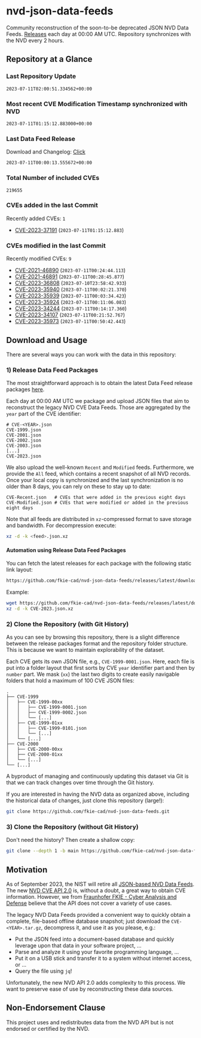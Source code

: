 # nvd-json-data-feeds

Community reconstruction of the soon-to-be deprecated JSON NVD Data Feeds. 
[Releases](https://github.com/fkie-cad/nvd-json-data-feeds/releases/latest) each day at 00:00 AM UTC.
Repository synchronizes with the NVD every 2 hours.

## Repository at a Glance

### Last Repository Update

```plain
2023-07-11T02:00:51.334562+00:00
```

### Most recent CVE Modification Timestamp synchronized with NVD

```plain
2023-07-11T01:15:12.883000+00:00
```

### Last Data Feed Release

Download and Changelog: [Click](https://github.com/fkie-cad/nvd-json-data-feeds/releases/latest)

```plain
2023-07-11T00:00:13.555672+00:00
```

### Total Number of included CVEs

```plain
219655
```

### CVEs added in the last Commit

Recently added CVEs: `1`

* [CVE-2023-37191](CVE-2023/CVE-2023-371xx/CVE-2023-37191.json) (`2023-07-11T01:15:12.883`)


### CVEs modified in the last Commit

Recently modified CVEs: `9`

* [CVE-2021-46890](CVE-2021/CVE-2021-468xx/CVE-2021-46890.json) (`2023-07-11T00:24:44.113`)
* [CVE-2021-46891](CVE-2021/CVE-2021-468xx/CVE-2021-46891.json) (`2023-07-11T00:28:45.877`)
* [CVE-2023-36808](CVE-2023/CVE-2023-368xx/CVE-2023-36808.json) (`2023-07-10T23:58:42.933`)
* [CVE-2023-35940](CVE-2023/CVE-2023-359xx/CVE-2023-35940.json) (`2023-07-11T00:02:21.370`)
* [CVE-2023-35939](CVE-2023/CVE-2023-359xx/CVE-2023-35939.json) (`2023-07-11T00:03:34.423`)
* [CVE-2023-35924](CVE-2023/CVE-2023-359xx/CVE-2023-35924.json) (`2023-07-11T00:11:06.083`)
* [CVE-2023-34244](CVE-2023/CVE-2023-342xx/CVE-2023-34244.json) (`2023-07-11T00:14:17.360`)
* [CVE-2023-34107](CVE-2023/CVE-2023-341xx/CVE-2023-34107.json) (`2023-07-11T00:21:52.767`)
* [CVE-2023-35973](CVE-2023/CVE-2023-359xx/CVE-2023-35973.json) (`2023-07-11T00:50:42.443`)


## Download and Usage

There are several ways you can work with the data in this repository:

### 1) Release Data Feed Packages

The most straightforward approach is to obtain the latest Data Feed release packages [here](https://github.com/fkie-cad/nvd-json-data-feeds/releases/latest).

Each day at 00:00 AM UTC we package and upload JSON files that aim to reconstruct the legacy NVD CVE Data Feeds.
Those are aggregated by the `year` part of the CVE identifier:

```
# CVE-<YEAR>.json
CVE-1999.json
CVE-2001.json
CVE-2002.json
CVE-2003.json
[...]
CVE-2023.json
```

We also upload the well-known `Recent` and `Modified` feeds.
Furthermore, we provide the `All` feed, which contains a recent snapshot of all NVD records.
Once your local copy is synchronized and the last synchronization is no older than 8 days, you can rely on these to stay up to date:

```plain
CVE-Recent.json   # CVEs that were added in the previous eight days
CVE-Modified.json # CVEs that were modified or added in the previous eight days
```

Note that all feeds are distributed in `xz`-compressed format to save storage and bandwidth.
For decompression execute:

```sh
xz -d -k <feed>.json.xz
```


#### Automation using Release Data Feed Packages

You can fetch the latest releases for each package with the following static link layout:

```sh
https://github.com/fkie-cad/nvd-json-data-feeds/releases/latest/download/CVE-<YEAR>.json.xz
```

Example:

```sh
wget https://github.com/fkie-cad/nvd-json-data-feeds/releases/latest/download/CVE-2023.json.xz
xz -d -k CVE-2023.json.xz
```

### 2) Clone the Repository (with Git History)

As you can see by browsing this repository, there is a slight difference between the release packages format and the repository folder structure.
This is because we want to maintain explorability of the dataset.

Each CVE gets its own JSON file, e.g., `CVE-1999-0001.json`.
Here, each file is put into a folder layout that first sorts by CVE `year` identifier part and then by `number` part.
We mask (`xx`) the last two digits to create easily navigable folders that hold a maximum of 100 CVE JSON files:

```plain
.
├── CVE-1999
│   ├── CVE-1999-00xx
│   │   ├── CVE-1999-0001.json
│   │   ├── CVE-1999-0002.json
│   │   └── [...]
│   ├── CVE-1999-01xx
│   │   ├── CVE-1999-0101.json
│   │   └── [...]
│   └── [...]
├── CVE-2000
│   ├── CVE-2000-00xx
│   ├── CVE-2000-01xx
│   └── [...]
└── [...]
```

A byproduct of managing and continuously updating this dataset via Git is that we can track changes over time through the Git history.

If you are interested in having the NVD data as organized above, including the historical data of changes, just clone this repository (large!):

```sh
git clone https://github.com/fkie-cad/nvd-json-data-feeds.git
```

### 3) Clone the Repository (without Git History)

Don't need the history? Then create a shallow copy:

```sh
git clone --depth 1 -b main https://github.com/fkie-cad/nvd-json-data-feeds.git
```

## Motivation

As of September 2023, the NIST will retire all [JSON-based NVD Data Feeds](https://nvd.nist.gov/vuln/data-feeds#divRetirementBanner-1).
The new [NVD CVE API 2.0](https://nvd.nist.gov/developers/vulnerabilities) is, without a doubt, a great way to obtain CVE information.
However, we from [Fraunhofer FKIE - Cyber Analysis and Defense](https://www.fkie.fraunhofer.de/en/departments/cad.html) believe that the API does not cover a variety of use cases.

The legacy NVD Data Feeds provided a convenient way to quickly obtain a complete, file-based offline database snapshot; just download the `CVE-<YEAR>.tar.gz`, decompress it, and use it as you please, e.g.:

* Put the JSON feed into a document-based database and quickly leverage upon that data in your software project, ...
* Parse and analyze it using your favorite programming language, ...
* Put it on a USB stick and transfer it to a system without internet access, or ...
* Query the file using `jq`!

Unfortunately, the new NVD API 2.0 adds complexity to this process.
We want to preserve ease of use by reconstructing these data sources.

## Non-Endorsement Clause

This project uses and redistributes data from the NVD API but is not endorsed or certified by the NVD.
